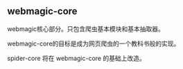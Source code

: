 webmagic-core
-------
webmagic核心部分。只包含爬虫基本模块和基本抽取器。

webmagic-core的目标是成为网页爬虫的一个教科书般的实现。

spider-core 将在 webmagic-core 的基础上改造。